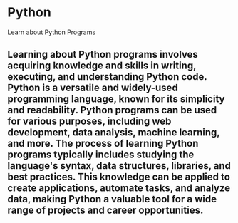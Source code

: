 # Python
Learn about Python Programs
## Learning about Python programs involves acquiring knowledge and skills in writing, executing, and understanding Python code. Python is a versatile and widely-used programming language, known for its simplicity and readability. Python programs can be used for various purposes, including web development, data analysis, machine learning, and more. The process of learning Python programs typically includes studying the language's syntax, data structures, libraries, and best practices. This knowledge can be applied to create applications, automate tasks, and analyze data, making Python a valuable tool for a wide range of projects and career opportunities.
